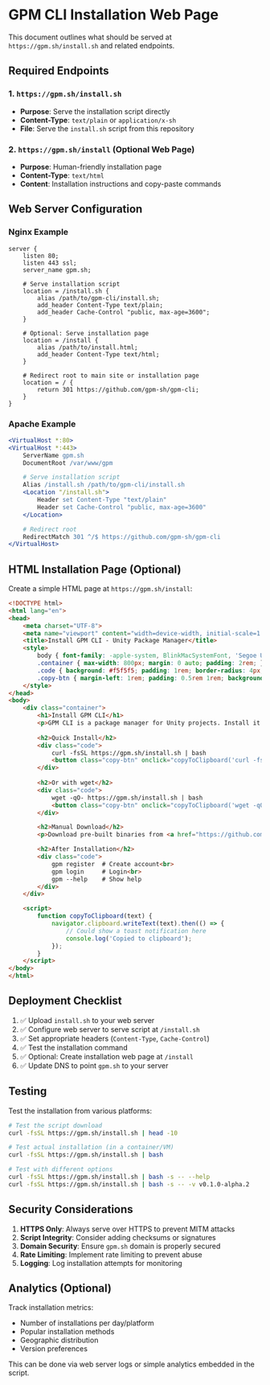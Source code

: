 # GPM CLI Installation Web Page

This document outlines what should be served at `https://gpm.sh/install.sh` and related endpoints.

## Required Endpoints

### 1. `https://gpm.sh/install.sh`
- **Purpose**: Serve the installation script directly
- **Content-Type**: `text/plain` or `application/x-sh`
- **File**: Serve the `install.sh` script from this repository

### 2. `https://gpm.sh/install` (Optional Web Page)
- **Purpose**: Human-friendly installation page
- **Content-Type**: `text/html`
- **Content**: Installation instructions and copy-paste commands

## Web Server Configuration

### Nginx Example
```nginx
server {
    listen 80;
    listen 443 ssl;
    server_name gpm.sh;

    # Serve installation script
    location = /install.sh {
        alias /path/to/gpm-cli/install.sh;
        add_header Content-Type text/plain;
        add_header Cache-Control "public, max-age=3600";
    }

    # Optional: Serve installation page
    location = /install {
        alias /path/to/install.html;
        add_header Content-Type text/html;
    }

    # Redirect root to main site or installation page
    location = / {
        return 301 https://github.com/gpm-sh/gpm-cli;
    }
}
```

### Apache Example
```apache
<VirtualHost *:80>
<VirtualHost *:443>
    ServerName gpm.sh
    DocumentRoot /var/www/gpm

    # Serve installation script
    Alias /install.sh /path/to/gpm-cli/install.sh
    <Location "/install.sh">
        Header set Content-Type "text/plain"
        Header set Cache-Control "public, max-age=3600"
    </Location>

    # Redirect root
    RedirectMatch 301 ^/$ https://github.com/gpm-sh/gpm-cli
</VirtualHost>
```

## HTML Installation Page (Optional)

Create a simple HTML page at `https://gpm.sh/install`:

```html
<!DOCTYPE html>
<html lang="en">
<head>
    <meta charset="UTF-8">
    <meta name="viewport" content="width=device-width, initial-scale=1.0">
    <title>Install GPM CLI - Unity Package Manager</title>
    <style>
        body { font-family: -apple-system, BlinkMacSystemFont, 'Segoe UI', Roboto, sans-serif; }
        .container { max-width: 800px; margin: 0 auto; padding: 2rem; }
        .code { background: #f5f5f5; padding: 1rem; border-radius: 4px; font-family: monospace; }
        .copy-btn { margin-left: 1rem; padding: 0.5rem 1rem; background: #007acc; color: white; border: none; border-radius: 4px; cursor: pointer; }
    </style>
</head>
<body>
    <div class="container">
        <h1>Install GPM CLI</h1>
        <p>GPM CLI is a package manager for Unity projects. Install it with a single command:</p>
        
        <h2>Quick Install</h2>
        <div class="code">
            curl -fsSL https://gpm.sh/install.sh | bash
            <button class="copy-btn" onclick="copyToClipboard('curl -fsSL https://gpm.sh/install.sh | bash')">Copy</button>
        </div>
        
        <h2>Or with wget</h2>
        <div class="code">
            wget -qO- https://gpm.sh/install.sh | bash
            <button class="copy-btn" onclick="copyToClipboard('wget -qO- https://gpm.sh/install.sh | bash')">Copy</button>
        </div>

        <h2>Manual Download</h2>
        <p>Download pre-built binaries from <a href="https://github.com/gpm-sh/gpm-cli/releases">GitHub Releases</a>.</p>

        <h2>After Installation</h2>
        <div class="code">
            gpm register  # Create account<br>
            gpm login     # Login<br>
            gpm --help    # Show help
        </div>
    </div>

    <script>
        function copyToClipboard(text) {
            navigator.clipboard.writeText(text).then(() => {
                // Could show a toast notification here
                console.log('Copied to clipboard');
            });
        }
    </script>
</body>
</html>
```

## Deployment Checklist

1. ✅ Upload `install.sh` to your web server
2. ✅ Configure web server to serve script at `/install.sh`
3. ✅ Set appropriate headers (`Content-Type`, `Cache-Control`)
4. ✅ Test the installation command
5. ✅ Optional: Create installation web page at `/install`
6. ✅ Update DNS to point `gpm.sh` to your server

## Testing

Test the installation from various platforms:

```bash
# Test the script download
curl -fsSL https://gpm.sh/install.sh | head -10

# Test actual installation (in a container/VM)
curl -fsSL https://gpm.sh/install.sh | bash

# Test with different options
curl -fsSL https://gpm.sh/install.sh | bash -s -- --help
curl -fsSL https://gpm.sh/install.sh | bash -s -- -v v0.1.0-alpha.2
```

## Security Considerations

1. **HTTPS Only**: Always serve over HTTPS to prevent MITM attacks
2. **Script Integrity**: Consider adding checksums or signatures
3. **Domain Security**: Ensure `gpm.sh` domain is properly secured
4. **Rate Limiting**: Implement rate limiting to prevent abuse
5. **Logging**: Log installation attempts for monitoring

## Analytics (Optional)

Track installation metrics:
- Number of installations per day/platform
- Popular installation methods
- Geographic distribution
- Version preferences

This can be done via web server logs or simple analytics embedded in the script.
